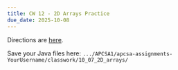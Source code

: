 ```yaml
---
title: CW 12 - 2D Arrays Practice
due_date: 2025-10-08
---
```


Directions are [here](https://github.com/novillo-cs/apcsa_material/tree/main/classwork/2D_Arrays_2).



Save your Java files here: ```.../APCSA1/apcsa-assignments-YourUsername/classwork/10_07_2D_arrays/```
